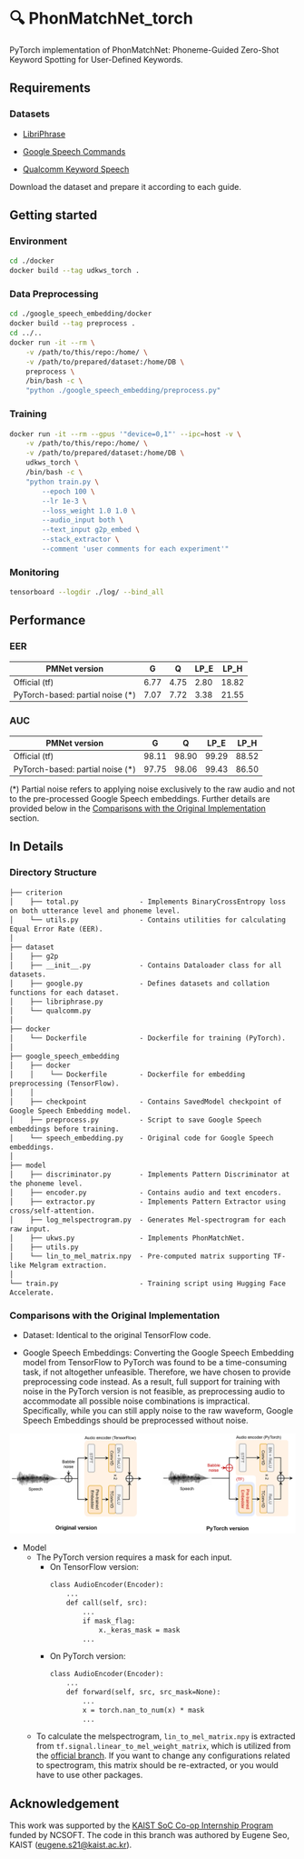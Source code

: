 # :mag: PhonMatchNet_torch
PyTorch implementation of PhonMatchNet: Phoneme-Guided Zero-Shot Keyword Spotting for User-Defined Keywords.

## Requirements

### Datasets

* [LibriPhrase](https://github.com/gusrud1103/libriphrase)

* [Google Speech Commands](https://arxiv.org/abs/1804.03209)

* [Qualcomm Keyword Speech](https://developer.qualcomm.com/project/keyword-speech-dataset)

Download the dataset and prepare it according to each guide. 


## Getting started

### Environment

```bash
cd ./docker
docker build --tag udkws_torch .
```

### Data Preprocessing
```bash
cd ./google_speech_embedding/docker
docker build --tag preprocess .
cd ../..
docker run -it --rm \
    -v /path/to/this/repo:/home/ \
    -v /path/to/prepared/dataset:/home/DB \
    preprocess \
    /bin/bash -c \
    "python ./google_speech_embedding/preprocess.py"

```

### Training

```bash
docker run -it --rm --gpus '"device=0,1"' --ipc=host -v \
    -v /path/to/this/repo:/home/ \
    -v /path/to/prepared/dataset:/home/DB \
    udkws_torch \
    /bin/bash -c \
    "python train.py \
        --epoch 100 \
        --lr 1e-3 \
        --loss_weight 1.0 1.0 \
        --audio_input both \
        --text_input g2p_embed \
        --stack_extractor \
        --comment 'user comments for each experiment'"

```

### Monitoring

```bash
tensorboard --logdir ./log/ --bind_all
```

## Performance

### EER
| PMNet version                    | G     | Q     | LP_E  | LP_H  |
|----------------------------------|-------|-------|-------|-------|
| Official (tf)                    | 6.77  | 4.75  | 2.80  | 18.82 |
| PyTorch-based: partial noise (*) | 7.07  | 7.72  | 3.38  | 21.55 |

### AUC
| PMNet version                    | G     | Q     | LP_E  | LP_H  |
|----------------------------------|-------|-------|-------|-------|
| Official (tf)                    | 98.11 | 98.90 | 99.29 | 88.52 |
| PyTorch-based: partial noise (*) | 97.75 | 98.06 | 99.43 | 86.50 |


(*) Partial noise refers to applying noise exclusively to the raw audio and not to the pre-processed Google Speech embeddings. Further details are provided below in the [Comparisons with the Original Implementation](#comparisons-with-the-original-implementation) section.

## In Details

### Directory Structure
```
├── criterion
│    ├── total.py               - Implements BinaryCrossEntropy loss on both utterance level and phoneme level.
│    └── utils.py               - Contains utilities for calculating Equal Error Rate (EER).
│
├── dataset
│    ├── g2p    
│    ├── __init__.py            - Contains Dataloader class for all datasets.
│    ├── google.py              - Defines datasets and collation functions for each dataset.
│    ├── libriphrase.py    
│    └── qualcomm.py    
│
├── docker
│    └── Dockerfile             - Dockerfile for training (PyTorch).
│
├── google_speech_embedding
│    ├── docker             
│    │    └── Dockerfile        - Dockerfile for embedding preprocessing (TensorFlow).
│    │
│    ├── checkpoint             - Contains SavedModel checkpoint of Google Speech Embedding model.
│    ├── preprocess.py          - Script to save Google Speech embeddings before training.
│    └── speech_embedding.py    - Original code for Google Speech embeddings.
│
├── model
│    ├── discriminator.py       - Implements Pattern Discriminator at the phoneme level.
│    ├── encoder.py             - Contains audio and text encoders.
│    ├── extractor.py           - Implements Pattern Extractor using cross/self-attention.
│    ├── log_melspectrogram.py  - Generates Mel-spectrogram for each raw input.
│    ├── ukws.py                - Implements PhonMatchNet.
│    ├── utils.py
│    └── lin_to_mel_matrix.npy  - Pre-computed matrix supporting TF-like Melgram extraction.
│
└── train.py                    - Training script using Hugging Face Accelerate.
```

### Comparisons with the Original Implementation
* Dataset: Identical to the original TensorFlow code.

* Google Speech Embeddings: Converting the Google Speech Embedding model from TensorFlow to PyTorch was found to be a time-consuming task, if not altogether unfeasible. Therefore, we have chosen to provide preprocessing code instead.  As a result, full support for training with noise in the PyTorch version is not feasible, as preprocessing audio to accommodate all possible noise combinations is impractical. Specifically, while you can still apply noise to the raw waveform, Google Speech Embeddings should be preprocessed without noise.

<p align="center">
    <img src="./PMNet_torch_figure.png" alt="PMNet_torch_figure" width="800">
</p>

* Model
    - The PyTorch version requires a mask for each input. 
        - On TensorFlow version: 
            ```
            class AudioEncoder(Encoder):
                ...
                def call(self, src):
                    ...
                    if mask_flag:
                        x._keras_mask = mask
                    ...
            ```
        - On PyTorch version:
            ```
            class AudioEncoder(Encoder):
                ...
                def forward(self, src, src_mask=None):
                    ...
                    x = torch.nan_to_num(x) * mask
                    ...
            ```
    - To calculate the melspectrogram, `lin_to_mel_matrix.npy` is extracted from `tf.signal.linear_to_mel_weight_matrix`, which is utilized from the [official branch](https://github.com/ncsoft/PhonMatchNet/blob/d6f350a6e9ba2f95788a544249bf5d7cb7d35981/model/log_melspectrogram.py#L19). If you want to change any configurations related to spectrogram, this matrix should be re-extracted, or you would have to use other packages. 


## Acknowledgement

This work was supported by the [KAIST SoC Co-op Internship Program](https://cs.kaist.ac.kr/content?menu=217) funded by NCSOFT. The code in this branch was authored by Eugene Seo, KAIST (eugene.s21@kaist.ac.kr).
